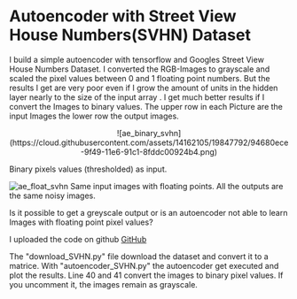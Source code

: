 # Autoencoder with Street View House Numbers(SVHN) Dataset

I build a simple autoencoder with tensorflow and Googles Street View House Numbers Dataset. I converted the RGB-Images to grayscale and scaled the pixel values between 0 and 1 floating point numbers. But the results I get are very poor even if I grow the amount of units in the hidden layer nearly to the size of the input array . I get much better results if I convert the Images to binary values. The upper row in each Picture are the input Images the lower row the output images.

<p align="center">
  ![ae_binary_svhn](https://cloud.githubusercontent.com/assets/14162105/19847792/94680ece-9f49-11e6-91c1-8fddc00924b4.png)
  
  Binary pixels values (thresholded) as input.
</p>

![ae_float_svhn](https://cloud.githubusercontent.com/assets/14162105/19847795/964f5256-9f49-11e6-8d9c-9389e0569267.png)
Same input images with floating points. All the outputs are the same noisy images.


Is it possible to get a greyscale output or is an autoencoder not able to learn Images with floating point pixel values? 

I uploaded the code on github [GitHub](https://github.com/manuel-88/autoencoder.git)

The "download_SVHN.py" file download the dataset and convert it to a matrice. With "autoencoder_SVHN.py" the autoencoder
get executed and plot the results. Line 40 and 41 convert the images to binary pixel values. If you uncomment it, the images remain as grayscale.


